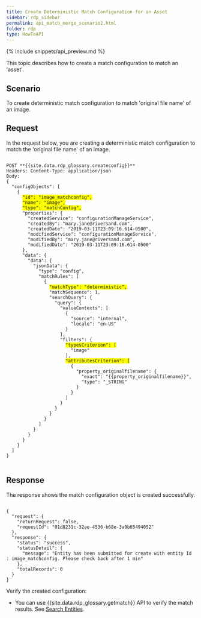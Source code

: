 ```yaml
---
title: Create Deterministic Match Configuration for an Asset
sidebar: rdp_sidebar
permalink: api_match_merge_scenario2.html
folder: rdp
type: HowToAPI
---
```


{% include snippets/api_preview.md %}

This topic describes how to create a match configuration to match an 'asset'. 

## Scenario

To create deterministic match configuration to match 'original file name' of an image. 

## Request

In the request below, you are creating a deterministic match configuration to match the 'original file name' of an image.

<pre>
<code>
POST **{{site.data.rdp_glossary.createconfig}}**
Headers: Content-Type: application/json
Body:
{
  "configObjects": [
    {
      <span style="background-color: #FFFF00">"id": "image_matchconfig",</span>
      <span style="background-color: #FFFF00">"name": "image",</span>
      <span style="background-color: #FFFF00">"type": "matchConfig",</span>
      "properties": {
        "createdService": "configurationManageService",
        "createdBy": "mary.jane@riversand.com",
        "createdDate": "2019-03-11T23:09:16.614-0500",
        "modifiedService": "configurationManageService",
        "modifiedBy": "mary.jane@riversand.com",
        "modifiedDate": "2019-03-11T23:09:16.614-0500"
      },
      "data": {
        "data": {
          "jsonData": {
            "type": "config",
            "matchRules": [
              {
                <span style="background-color: #FFFF00">"matchType": "deterministic",</span>
                "matchSequence": 1,
                "searchQuery": {
                  "query": {
                    "valueContexts": [
                      {
                        "source": "internal",
                        "locale": "en-US"
                      }
                    ],
                    "filters": {
                      <span style="background-color: #FFFF00">"typesCriterion": [</span>
                        "image"
                      ],
                      <span style="background-color: #FFFF00">"attributesCriterion": [</span>
                        {
                          "property_originalfilename": {
                            "exact": "&#123;&#123;property_originalfilename&#125;&#125;",
                            "type": "_STRING"
                          }
                        }
                      ]
                    }
                  }
                }
              }
            ]
          }
        }
      }
    }
  ]
}
</code>
</pre>

## Response

The response shows the match configuration object is created successfully.

<pre><code>
{
  "request": {
    "returnRequest": false,
    "requestId": "01d8231c-32ae-4536-b68e-3a9b65494052"
  },
  "response": {
    "status": "success",
    "statusDetail": {
      "message": "Entity has been submitted for create with entity Id : image_matchconfig. Please check back after 1 min"
    },
    "totalRecords": 0
  }
}
</code></pre>

Verify the created configuration:
- You can use {{site.data.rdp_glossary.getmatch}} API to verify the match results. See [Search Entities](api_get_match_results.html).
